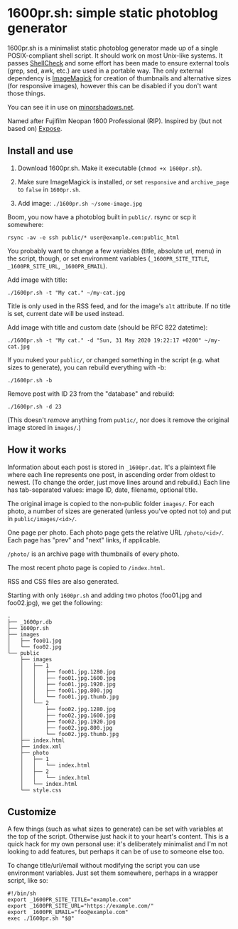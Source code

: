 1600pr.sh: simple static photoblog generator
============================================
1600pr.sh is a minimalist static photoblog generator made up of a single
POSIX-compliant shell script. It should work on most Unix-like systems. It passes
[ShellCheck](https://github.com/koalaman/shellcheck) and some effort has been
made to ensure external tools (grep, sed, awk, etc.) are used in a portable
way. The only external dependency is [ImageMagick](https://imagemagick.org)
for creation of thumbnails and alternative sizes (for responsive images),
however this can be disabled if you don't want those things.

You can see it in use on [minorshadows.net](https://minorshadows.net/).

Named after Fujifilm Neopan 1600 Professional (RIP). Inspired by (but not based
on) [Expose](https://github.com/Jack000/Expose).

Install and use
---------------
1. Download 1600pr.sh. Make it executable (`chmod +x 1600pr.sh`).

2. Make sure ImageMagick is installed, *or* set `responsive` and `archive_page`
to `false` in `1600pr.sh`.

3. Add image: `./1600pr.sh ~/some-image.jpg`

Boom, you now have a photoblog built in `public/`. rsync or scp it somewhere:

    rsync -av -e ssh public/* user@example.com:public_html

You probably want to change a few variables (title, absolute url, menu) in
the script, though, or set environment variables (`_1600PR_SITE_TITLE`,
`_1600PR_SITE_URL`, `_1600PR_EMAIL`).

Add image with title:

    ./1600pr.sh -t "My cat." ~/my-cat.jpg

Title is only used in the RSS feed, and for the image's `alt` attribute. If no
title is set, current date will be used instead.

Add image with title and custom date (should be RFC 822 datetime):

    ./1600pr.sh -t "My cat." -d "Sun, 31 May 2020 19:22:17 +0200" ~/my-cat.jpg

If you nuked your `public/`, or changed something in the script (e.g. what
sizes to generate), you can rebuild everything with -b:

    ./1600pr.sh -b

Remove post with ID 23 from the "database" and rebuild:

    ./1600pr.sh -d 23

(This doesn't *remove* anything from `public/`, nor does it remove the
original image stored in `images/`.)

How it works
------------
Information about each post is stored in `_1600pr.dat`. It's a plaintext file
where each line represents one post, in ascending order from oldest to newest.
(To change the order, just move lines around and rebuild.)
Each line has tab-separated values: image ID, date, filename, optional title.

The original image is copied to the non-public folder `images/`. For each photo,
a number of sizes are generated (unless you've opted not to) and put in
`public/images/<id>/`.

One page per photo. Each photo page gets the relative URL `/photo/<id>/`.
Each page has "prev" and "next" links, if applicable.

`/photo/` is an archive page with thumbnails of every photo.

The most recent photo page is copied to `/index.html`.

RSS and CSS files are also generated.

Starting with only `1600pr.sh` and adding two photos (foo01.jpg and foo02.jpg),
we get the following:

```
.
├── _1600pr.db
├── 1600pr.sh
├── images
│   ├── foo01.jpg
│   └── foo02.jpg
└── public
    ├── images
    │   ├── 1
    │   │   ├── foo01.jpg.1280.jpg
    │   │   ├── foo01.jpg.1600.jpg
    │   │   ├── foo01.jpg.1920.jpg
    │   │   ├── foo01.jpg.800.jpg
    │   │   └── foo01.jpg.thumb.jpg
    │   └── 2
    │       ├── foo02.jpg.1280.jpg
    │       ├── foo02.jpg.1600.jpg
    │       ├── foo02.jpg.1920.jpg
    │       ├── foo02.jpg.800.jpg
    │       └── foo02.jpg.thumb.jpg
    ├── index.html
    ├── index.xml
    ├── photo
    │   ├── 1
    │   │   └── index.html
    │   ├── 2
    │   │   └── index.html
    │   └── index.html
    └── style.css

```

Customize
---------
A few things (such as what sizes to generate) can be set with variables at
the top of the script. Otherwise just hack it to your heart's content. This
is a quick hack for my own personal use: it's deliberately minimalist and I'm
not looking to add features, but perhaps it can be of use to someone else too.

To change title/url/email without modifying the script you can use environment
variables. Just set them somewhere, perhaps in a wrapper script, like so:

```
#!/bin/sh
export _1600PR_SITE_TITLE="example.com"
export _1600PR_SITE_URL="https://example.com/"
export _1600PR_EMAIL="foo@example.com"
exec ./1600pr.sh "$@"
```
